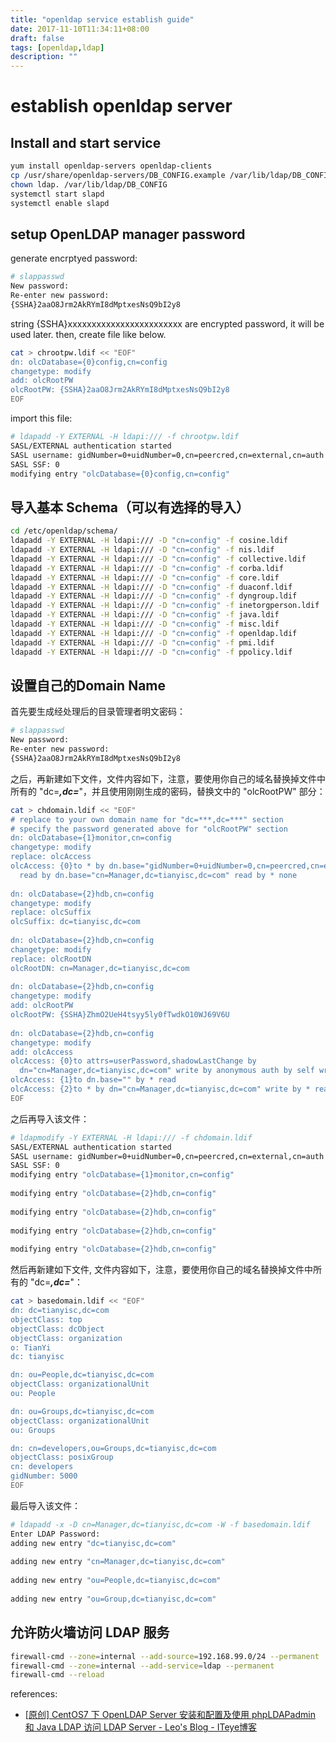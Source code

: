 ```yaml
---
title: "openldap service establish guide"
date: 2017-11-10T11:34:11+08:00
draft: false
tags: [openldap,ldap]
description: ""
---
```


# establish openldap server
## Install and start service
```sh
yum install openldap-servers openldap-clients
cp /usr/share/openldap-servers/DB_CONFIG.example /var/lib/ldap/DB_CONFIG
chown ldap. /var/lib/ldap/DB_CONFIG
systemctl start slapd
systemctl enable slapd
```
## setup OpenLDAP manager password
generate encrptyed password:
```sh
# slappasswd    
New password:   
Re-enter new password:   
{SSHA}2aaO8Jrm2AkRYmI8dMptxesNsQ9bI2y8
```

string {SSHA}xxxxxxxxxxxxxxxxxxxxxxxx are encrypted password, it will be used later. 
then, create file like below. 

```sh
cat > chrootpw.ldif << "EOF"
dn: olcDatabase={0}config,cn=config
changetype: modify
add: olcRootPW
olcRootPW: {SSHA}2aaO8Jrm2AkRYmI8dMptxesNsQ9bI2y8
EOF
```
import this file:
```sh
# ldapadd -Y EXTERNAL -H ldapi:/// -f chrootpw.ldif  
SASL/EXTERNAL authentication started  
SASL username: gidNumber=0+uidNumber=0,cn=peercred,cn=external,cn=auth  
SASL SSF: 0  
modifying entry "olcDatabase={0}config,cn=config"
```

## 导入基本 Schema（可以有选择的导入）

```sh
cd /etc/openldap/schema/  
ldapadd -Y EXTERNAL -H ldapi:/// -D "cn=config" -f cosine.ldif
ldapadd -Y EXTERNAL -H ldapi:/// -D "cn=config" -f nis.ldif
ldapadd -Y EXTERNAL -H ldapi:/// -D "cn=config" -f collective.ldif
ldapadd -Y EXTERNAL -H ldapi:/// -D "cn=config" -f corba.ldif
ldapadd -Y EXTERNAL -H ldapi:/// -D "cn=config" -f core.ldif
ldapadd -Y EXTERNAL -H ldapi:/// -D "cn=config" -f duaconf.ldif
ldapadd -Y EXTERNAL -H ldapi:/// -D "cn=config" -f dyngroup.ldif
ldapadd -Y EXTERNAL -H ldapi:/// -D "cn=config" -f inetorgperson.ldif
ldapadd -Y EXTERNAL -H ldapi:/// -D "cn=config" -f java.ldif
ldapadd -Y EXTERNAL -H ldapi:/// -D "cn=config" -f misc.ldif
ldapadd -Y EXTERNAL -H ldapi:/// -D "cn=config" -f openldap.ldif
ldapadd -Y EXTERNAL -H ldapi:/// -D "cn=config" -f pmi.ldif
ldapadd -Y EXTERNAL -H ldapi:/// -D "cn=config" -f ppolicy.ldif
```

## 设置自己的Domain Name
首先要生成经处理后的目录管理者明文密码：
```sh
# slappasswd  
New password:   
Re-enter new password:   
{SSHA}2aaO8Jrm2AkRYmI8dMptxesNsQ9bI2y8
```
之后，再新建如下文件，文件内容如下，注意，要使用你自己的域名替换掉文件中所有的 "dc=***,dc=***"，并且使用刚刚生成的密码，替换文中的 "olcRootPW" 部分： 
```sh
cat > chdomain.ldif << "EOF"
# replace to your own domain name for "dc=***,dc=***" section  
# specify the password generated above for "olcRootPW" section  
dn: olcDatabase={1}monitor,cn=config  
changetype: modify  
replace: olcAccess  
olcAccess: {0}to * by dn.base="gidNumber=0+uidNumber=0,cn=peercred,cn=external,cn=auth"  
  read by dn.base="cn=Manager,dc=tianyisc,dc=com" read by * none  
  
dn: olcDatabase={2}hdb,cn=config  
changetype: modify  
replace: olcSuffix  
olcSuffix: dc=tianyisc,dc=com  
  
dn: olcDatabase={2}hdb,cn=config  
changetype: modify  
replace: olcRootDN  
olcRootDN: cn=Manager,dc=tianyisc,dc=com  
  
dn: olcDatabase={2}hdb,cn=config  
changetype: modify  
add: olcRootPW  
olcRootPW: {SSHA}ZhmO2UeH4tsyy5ly0fTwdkO10WJ69V6U  
  
dn: olcDatabase={2}hdb,cn=config  
changetype: modify  
add: olcAccess  
olcAccess: {0}to attrs=userPassword,shadowLastChange by  
  dn="cn=Manager,dc=tianyisc,dc=com" write by anonymous auth by self write by * none  
olcAccess: {1}to dn.base="" by * read  
olcAccess: {2}to * by dn="cn=Manager,dc=tianyisc,dc=com" write by * read
EOF
```
之后再导入该文件：
```sh
# ldapmodify -Y EXTERNAL -H ldapi:/// -f chdomain.ldif    
SASL/EXTERNAL authentication started  
SASL username: gidNumber=0+uidNumber=0,cn=peercred,cn=external,cn=auth  
SASL SSF: 0  
modifying entry "olcDatabase={1}monitor,cn=config"  
  
modifying entry "olcDatabase={2}hdb,cn=config"  
  
modifying entry "olcDatabase={2}hdb,cn=config"  
  
modifying entry "olcDatabase={2}hdb,cn=config"  
  
modifying entry "olcDatabase={2}hdb,cn=config"  
```
然后再新建如下文件,  文件内容如下，注意，要使用你自己的域名替换掉文件中所有的 "dc=***,dc=***"：
```sh
cat > basedomain.ldif << "EOF"
dn: dc=tianyisc,dc=com
objectClass: top
objectClass: dcObject
objectClass: organization
o: TianYi
dc: tianyisc

dn: ou=People,dc=tianyisc,dc=com
objectClass: organizationalUnit
ou: People

dn: ou=Groups,dc=tianyisc,dc=com
objectClass: organizationalUnit
ou: Groups

dn: cn=developers,ou=Groups,dc=tianyisc,dc=com
objectClass: posixGroup
cn: developers
gidNumber: 5000
EOF
```
最后导入该文件：
```sh
# ldapadd -x -D cn=Manager,dc=tianyisc,dc=com -W -f basedomain.ldif  
Enter LDAP Password:   
adding new entry "dc=tianyisc,dc=com"  
  
adding new entry "cn=Manager,dc=tianyisc,dc=com"  
  
adding new entry "ou=People,dc=tianyisc,dc=com"  
  
adding new entry "ou=Group,dc=tianyisc,dc=com"  
```
## 允许防火墙访问 LDAP 服务
```sh
firewall-cmd --zone=internal --add-source=192.168.99.0/24 --permanent   # 使用internal区域，并将ip范围加入internal区域
firewall-cmd --zone=internal --add-service=ldap --permanent             # 允许ldap服务
firewall-cmd --reload                                                   # 重新加载防火墙规则
```


references:

- [\[原创\] CentOS7 下 OpenLDAP Server 安装和配置及使用 phpLDAPadmin 和 Java LDAP 访问 LDAP Server - Leo's Blog - ITeye博客](http://yhz61010.iteye.com/blog/2352672)
